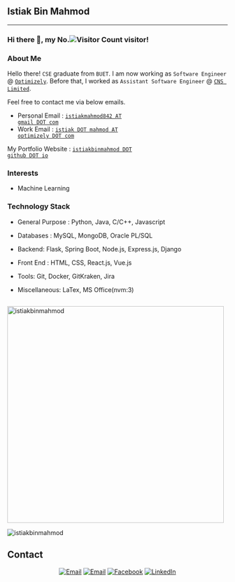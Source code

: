 ## Istiak Bin Mahmod ##
---

### Hi there 👋, my No.![Visitor Count](https://profile-counter.glitch.me/istiakbinmahmod/count.svg) visitor!

### About Me

Hello there! <code>CSE</code> graduate from <code>BUET</code>. I am now working as <code>Software Engineer</code> @ <code><a href="https://www.optimizely.com/">Optimizely</a></code>. Before that, I worked as <code>Assistant Software Engineer</code> @ <code><a href="https://site.cnsbd.com/">CNS Limited</a></code>. 

Feel free to contact me via below emails.

- Personal Email : <code><a href="mailto:istiakmahmod842@gmail.com">istiakmahmod842 AT gmail DOT com</a></code>
- Work Email : <code><a href="mailto:istiak.mahmod@optimizely.com">istiak DOT mahmod AT optimizely DOT com</a></code>

My Portfolio Website : <code><a href="http://istiakbinmahmod.github.io">istiakbinmahmod DOT github DOT io</a></code>

### Interests
- Machine Learning


### Technology Stack ###
- General Purpose : 
   Python, Java, C/C++, Javascript

- Databases : 
   MySQL, MongoDB, Oracle PL/SQL

- Backend:
   Flask, Spring Boot, Node.js, Express.js, Django
   
- Front End : 
  HTML, CSS, React.js, Vue.js

- Tools:
   Git, Docker, GitKraken, Jira

- Miscellaneous:
   LaTex, MS Office(nvm:3)

##
<p><img align="center" src="https://github-readme-stats.vercel.app/api/top-langs?username=istiakbinmahmod&show_icons=true&locale=en&layout=compact" alt="istiakbinmahmod" width="495"/></p>

<p><img align="center" src="https://github-readme-streak-stats.herokuapp.com/?user=istiakbinmahmod&" alt="istiakbinmahmod" /></p>
  

## Contact ##
<p align="center">
<a href="mailto:masumk086@gmail.com"><img alt="Email" src="https://img.shields.io/badge/Gmail-masumk086@gmail.com-red?style=flat&logo=gmail"></a>
<a href="mailto:istiakmahmod842@gmail.com"><img alt="Email" src="https://img.shields.io/badge/Gmail-istiakmahmod842@gmail.com-red?style=flat&logo=gmail"></a>
<a href="https://www.facebook.com/istiakbin.mahmud/"><img alt="Facebook" src="https://img.shields.io/badge/Facebook-Istiak Bin Mahmod-blue?style=flat&logo=facebook"></a>
<a href="https://www.linkedin.com/in/istiak-bin-mahmud-468755176/"><img alt="LinkedIn" src="https://img.shields.io/badge/LinkedIn-Istiak Bin Mahmod-blue?style=flat&logo=linkedin"></a>
</p>
